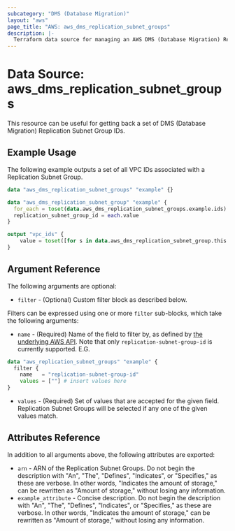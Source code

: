 ```yaml
---
subcategory: "DMS (Database Migration)"
layout: "aws"
page_title: "AWS: aws_dms_replication_subnet_groups"
description: |-
  Terraform data source for managing an AWS DMS (Database Migration) Replication Subnet Groups.
---
```


# Data Source: aws_dms_replication_subnet_groups

This resource can be useful for getting back a set of DMS (Database Migration) Replication Subnet Group IDs.

## Example Usage

The following example outputs a set of all VPC IDs associated with a Replication Subnet Group.

```terraform
data "aws_dms_replication_subnet_groups" "example" {}

data "aws_dms_replication_subnet_group" "example" {
  for_each = toset(data.aws_dms_replication_subnet_groups.example.ids)
  replication_subnet_group_id = each.value
}

output "vpc_ids" {
	value = toset([for s in data.aws_dms_replication_subnet_group.this : s.vpc_id])
}
```

## Argument Reference

The following arguments are optional:

* `filter` - (Optional) Custom filter block as described below.

Filters can be expressed using one or more `filter` sub-blocks,
which take the following arguments:

* `name` - (Required) Name of the field to filter by, as defined by
  [the underlying AWS API](https://docs.aws.amazon.com/dms/latest/APIReference/API_DescribeReplicationSubnetGroups.html).
  Note that only `replication-subnet-group-id` is currently supported. E.G.

```terraform
data "aws_replication_subnet_groups" "example" {
  filter {
    name   = "replication-subnet-group-id"
	values = [""] # insert values here
}
```

* `values` - (Required) Set of values that are accepted for the given field. Replication Subnet Groups will be selected if any one of the given values match.

## Attributes Reference

In addition to all arguments above, the following attributes are exported:

* `arn` - ARN of the Replication Subnet Groups. Do not begin the description with "An", "The", "Defines", "Indicates", or "Specifies," as these are verbose. In other words, "Indicates the amount of storage," can be rewritten as "Amount of storage," without losing any information.
* `example_attribute` - Concise description. Do not begin the description with "An", "The", "Defines", "Indicates", or "Specifies," as these are verbose. In other words, "Indicates the amount of storage," can be rewritten as "Amount of storage," without losing any information.
